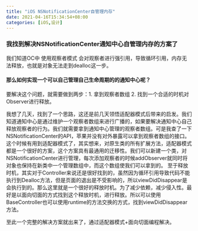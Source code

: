 ```yaml
---
title: "iOS NSNotificationCenter自管理内存"
date: 2021-04-16T15:34:54+08:00
categories: [iOS,设计]
---
```


### 我找到解决NSNotificationCenter通知中心自管理内存的方案了

我们知道OC中 使用观察者模式 会对观察者进行强引用，导致循环引用，内存无法释放，也就是对象无法走到dealloc这一步。

#### 那么如何实现一个可以自己管理自己生命周期的的通知中心呢？

要解决这个问题，就需要做到两步：1. 拿到观察者数组 2. 找到一个合适的时机对Observer进行释放。

我想了几天，找到了一个思路，这还是前几天领悟适配器模式后带来的启发。我们知道通知中心是通过维护一个观察者数组来进行广播的，如果要解决通知中心自己释放观察者的行为。我们就需要拿到通知中心管理的观察者数组。可是我查了一下NSNotificationCenter的API，苹果并没有对外暴露可以拿到观察者数组的接口。这个时候有用到适配器模式了，其实想来，对原生类的所有扩展方法，适配器模式都是一个很好的方案，这个方案具有最通用的迁移性。我们可以新建一个类，对NSNotificationCenter进行管理，每次添加观察者的时候addObserver就同时将对象也保持在新类中一个管理数组中，而这个数组使我们可以拿到的。 至于释放时机，其实对于Controller来说还是很好找到的，虽然因为循环引用导致代码不能执行到Dealloc方法，但是页面的退出是不受影响的，所以viewDidDisappear是会执行到的。那么这里就是一个很好的释放时机。为了减少依赖，减少侵入性。最好是以面向切面的方式找到这个释放时机，进行释放。所以可以使用BaseController也可以使用runtime的方法交换的方式，找到viewDidDisappear方法。 

至此一个完整的解决方案就出来了，通过适配器模式+面向切面编程解决。